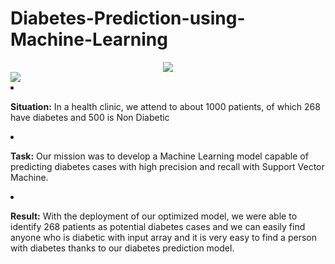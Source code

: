 # Diabetes-Prediction-using-Machine-Learning  ### 
<div align="center">

<img src="https://miro.medium.com/v2/resize:fit:720/format:webp/1*3xBqh5Df8qJj98VNi2GS0w.jpeg" />

</div>
<img src=![WhatsApp Image 2024-09-03 at 12 56 54 PM](https://github.com/user-attachments/assets/44e789b5-d7c4-4c21-9f58-d7fb8060ed05)

- **Situation:** In a health clinic, we attend to about 1000 patients, of which 268 have diabetes and 500 is Non Diabetic
  
- **Task:** Our mission was to develop a Machine Learning model capable of predicting diabetes cases with high precision and recall with Support Vector Machine.

- **Result:** With the deployment of our optimized model, we were able to identify 268 patients as potential diabetes cases and we can easily find anyone who is 
 diabetic with input array and it is very easy to find a person with diabetes thanks to our diabetes prediction model.

